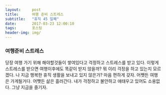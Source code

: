 ```yaml
---          
layout:	    post          
title: 	    여행 준비 스트레스
subtitle:   "휴직 45 일째"          
date:       2017-03-23 12:00:10   
tags:       포스팅          
header-img: img/
---          
```

  
### 여행준비 스트레스

당장 여행 가기 위해 해야할것들이 쌓여있다고 걱정하고 스트레스를 받고 있다. 이렇게 스트레스를 받으면 여행이후에도 똑같이 받지 않을까?  뭐 이리 걱정을 하고 있는지 모르겠다. 나 지금 행복한 휴직 생활을 보내고 있지 않은가? 마음 편하게 갖자. 어쨋든 여행은 가게될거다. 어쨋든 삶은 흘러간다. 내가 걱정하고 불안하고 애태우고 있어도 소용없다. 그냥 지금을 즐기자.
